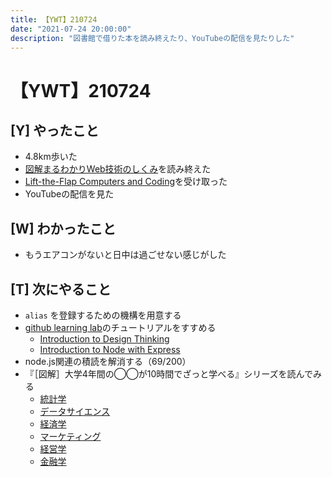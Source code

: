 ```yaml
---
title: 【YWT】210724
date: "2021-07-24 20:00:00"
description: "図書館で借りた本を読み終えたり、YouTubeの配信を見たりした"
---
```


# 【YWT】210724

## [Y] やったこと

- 4.8km歩いた
- [図解まるわかりWeb技術のしくみ](https://www.amazon.co.jp/dp/B08W51LBFJ)を読み終えた
- [Lift-the-Flap Computers and Coding](https://www.amazon.co.jp/dp/1409591514)を受け取った
- YouTubeの配信を見た

## [W] わかったこと

- もうエアコンがないと日中は過ごせない感じがした

## [T] 次にやること

- `alias` を登録するための機構を用意する
- [github learning lab](https://lab.github.com/githubtraining)のチュートリアルをすすめる
  - [Introduction to Design Thinking](https://lab.github.com/githubtraining/introduction-to-design-thinking)
  - [Introduction to Node with Express](https://lab.github.com/everydeveloper/introduction-to-node-with-express)
- node.js関連の積読を解消する（69/200）
- 『［図解］大学4年間の◯◯が10時間でざっと学べる』シリーズを読んでみる
  - [統計学](https://www.amazon.co.jp/dp/B07PXB4NN9)
  - [データサイエンス](https://www.amazon.co.jp/dp/B07XNW3TQM)
  - [経済学](https://www.amazon.co.jp/dp/B01KNLFHH6)
  - [マーケティング](https://www.amazon.co.jp/dp/B07BNC2SV3)
  - [経営学](https://www.amazon.co.jp/dp/B071SKDF3L)
  - [金融学](https://www.amazon.co.jp/dp/B07BB6Z7FW)
